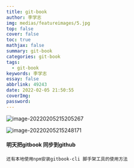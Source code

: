 ```yaml
---
title: git-book
author: 李学志
img: medias/featureimages/5.jpg
top: false
cover: false
toc: true
mathjax: false
summary: git-book
categories: git-book
tags:
  - git-book
keywords: 李学志
essay: false
abbrlink: 49243
date: 2022-02-05 21:50:55
coverImg:
password:
---
```


![image-20220205215205267](https://qiniuyun.code520.com.cn/images/20220205215205.png)

![image-20220205215248171](https://qiniuyun.code520.com.cn/images/20220205215248.png)

#### 明天把gitbook 同步到github

```
还有本地使用npm安装gitbook-cli 脚手架工具的使用方法
```

